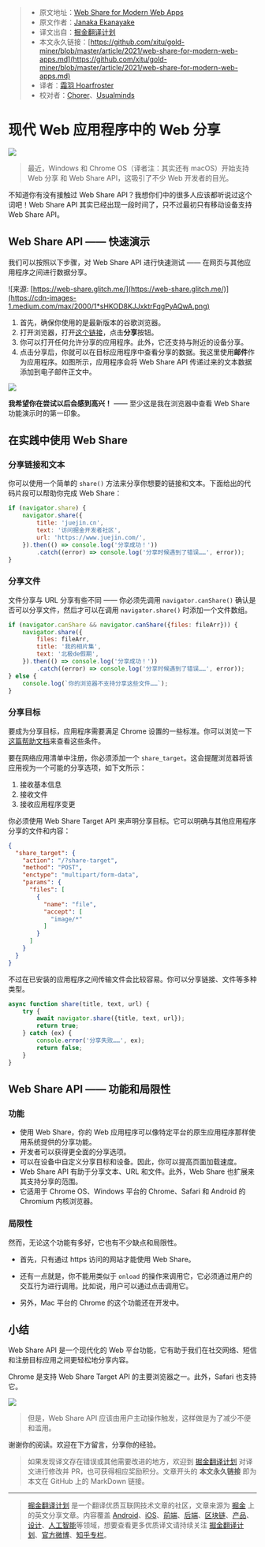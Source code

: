 > * 原文地址：[Web Share for Modern Web Apps](https://blog.bitsrc.io/web-share-for-modern-web-apps-43c3e2329093)
> * 原文作者：[Janaka Ekanayake](https://medium.com/@clickforjanaka)
> * 译文出自：[掘金翻译计划](https://github.com/xitu/gold-miner)
> * 本文永久链接：[https://github.com/xitu/gold-miner/blob/master/article/2021/web-share-for-modern-web-apps.md](https://github.com/xitu/gold-miner/blob/master/article/2021/web-share-for-modern-web-apps.md)
> * 译者：[霜羽 Hoarfroster](https://github.com/PassionPenguin)
> * 校对者：[Chorer](https://github.com/Chorer)、[Usualminds](https://github.com/Usualminds)

# 现代 Web 应用程序中的 Web 分享

![](https://cdn-images-1.medium.com/max/5760/1*QXEz4H_A4nons0JRZmblhQ.png)

> 最近，Windows 和 Chrome OS（译者注：其实还有 macOS）开始支持 Web 分享 和 Web Share API，这吸引了不少 Web 开发者的目光。

不知道你有没有接触过 Web Share API？我想你们中的很多人应该都听说过这个词吧！Web Share API 其实已经出现一段时间了，只不过最初只有移动设备支持 Web Share API。

## Web Share API —— 快速演示

我们可以按照以下步骤，对 Web Share API 进行快速测试 —— 在网页与其他应用程序之间进行数据分享。

![来源: [https://web-share.glitch.me/](https://web-share.glitch.me/)](https://cdn-images-1.medium.com/max/2000/1*sHKOD8KJJxktrFqgPyAQwA.png)

1. 首先，确保你使用的是最新版本的谷歌浏览器。
2. 打开浏览器，打开[这个链接](https://web-share.glitch.me/)，点击**分享**按钮。
3. 你可以打开任何允许分享的应用程序。此外，它还支持与附近的设备分享。
4. 点击分享后，你就可以在目标应用程序中查看分享的数据。我这里使用**邮件**作为应用程序。如图所示，应用程序会将 Web Share API 传递过来的文本数据添加到电子邮件正文中。

![](https://cdn-images-1.medium.com/max/2000/1*YSWUxwngdvAWwQOtAHYzvg.png)

**我希望你在尝试以后会感到高兴！** —— 至少这是我在浏览器中查看 Web Share 功能演示时的第一印象。

## 在实践中使用 Web Share

### 分享链接和文本

你可以使用一个简单的 `share()` 方法来分享你想要的链接和文本。下面给出的代码片段可以帮助你完成 Web Share：

```javascript
if (navigator.share) {
    navigator.share({
        title: 'juejin.cn',
        text: '访问掘金开发者社区',
        url: 'https://www.juejin.com/',
    }).then(() => console.log('分享成功！'))
        .catch((error) => console.log('分享时候遇到了错误……', error));
}
```

### 分享文件

文件分享与 URL 分享有些不同 —— 你必须先调用 `navigator.canShare()` 确认是否可以分享文件，然后才可以在调用 `navigator.share()` 时添加一个文件数组。

```js
if (navigator.canShare && navigator.canShare({files: fileArr})) {
    navigator.share({
        files: fileArr,
        title: '我的相片集',
        text: '北极de假期',
    }).then(() => console.log('分享成功！'))
        .catch((error) => console.log('分享时候遇到了错误……', error));
} else {
    console.log(`你的浏览器不支持分享这些文件……`);
}
```

### 分享目标

要成为分享目标，应用程序需要满足 Chrome 设置的一些标准。你可以浏览一下[这篇帮助文档](https://developers.google.com/web/fundamentals/app-install-banners/#criteria)来查看这些条件。

要在网络应用清单中注册，你必须添加一个 `share_target`。这会提醒浏览器将该应用视为一个可能的分享选项，如下文所示：

1. 接收基本信息
2. 接收文件
3. 接收应用程序变更

你必须使用 Web Share Target API 来声明分享目标。它可以明确与其他应用程序分享的文件和内容：

```json
{
  "share_target": {
    "action": "/?share-target",
    "method": "POST",
    "enctype": "multipart/form-data",
    "params": {
      "files": [
        {
          "name": "file",
          "accept": [
            "image/*"
          ]
        }
      ]
    }
  }
}
```

不过在已安装的应用程序之间传输文件会比较容易。你可以分享链接、文件等多种类型。

```js
async function share(title, text, url) {
    try {
        await navigator.share({title, text, url});
        return true;
    } catch (ex) {
        console.error('分享失败……', ex);
        return false;
    }
}
```

## Web Share API —— 功能和局限性

### 功能

* 使用 Web Share，你的 Web 应用程序可以像特定平台的原生应用程序那样使用系统提供的分享功能。
* 开发者可以获得更全面的分享选项。
* 可以在设备中自定义分享目标和设备。因此，你可以提高页面加载速度。
* Web Share API 有助于分享文本、URL 和文件。此外，Web Share 也扩展来其支持分享的范围。
* 它适用于 Chrome OS、Windows 平台的 Chrome、Safari 和 Android 的 Chromium 内核浏览器。

### 局限性

然而，无论这个功能有多好，它也有不少缺点和局限性。

* 首先，只有通过 https 访问的网站才能使用 Web Share。
* 还有一点就是，你不能用类似于 `onload` 的操作来调用它，它必须通过用户的交互行为进行调用。比如说，用户可以通过点击调用它。

* 另外，Mac 平台的 Chrome 的这个功能还在开发中。

## 小结

Web Share API 是一个现代化的 Web 平台功能，它有助于我们在社交网络、短信和注册目标应用之间更轻松地分享内容。

Chrome 是支持 Web Share Target API 的主要浏览器之一。此外，Safari 也支持它。

![](https://cdn-images-1.medium.com/max/2000/1*CtRllCb7OzXfmPxJk4eaew.png)

> 但是，Web Share API 应该由用户主动操作触发，这样做是为了减少不便和滥用。

谢谢你的阅读。欢迎在下方留言，分享你的经验。

> 如果发现译文存在错误或其他需要改进的地方，欢迎到 [掘金翻译计划](https://github.com/xitu/gold-miner) 对译文进行修改并 PR，也可获得相应奖励积分。文章开头的 **本文永久链接** 即为本文在 GitHub 上的 MarkDown 链接。

---

> [掘金翻译计划](https://github.com/xitu/gold-miner) 是一个翻译优质互联网技术文章的社区，文章来源为 [掘金](https://juejin.im) 上的英文分享文章。内容覆盖 [Android](https://github.com/xitu/gold-miner#android)、[iOS](https://github.com/xitu/gold-miner#ios)、[前端](https://github.com/xitu/gold-miner#前端)、[后端](https://github.com/xitu/gold-miner#后端)、[区块链](https://github.com/xitu/gold-miner#区块链)、[产品](https://github.com/xitu/gold-miner#产品)、[设计](https://github.com/xitu/gold-miner#设计)、[人工智能](https://github.com/xitu/gold-miner#人工智能)等领域，想要查看更多优质译文请持续关注 [掘金翻译计划](https://github.com/xitu/gold-miner)、[官方微博](http://weibo.com/juejinfanyi)、[知乎专栏](https://zhuanlan.zhihu.com/juejinfanyi)。
